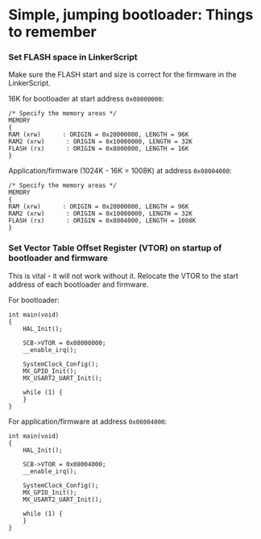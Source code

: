 # Simple, jumping bootloader: Things to remember

### Set FLASH space in LinkerScript

Make sure the FLASH start and size is correct for the firmware in the LinkerScript.

16K for bootloader at start address `0x08000000`:

```
/* Specify the memory areas */
MEMORY
{
RAM (xrw)      : ORIGIN = 0x20000000, LENGTH = 96K
RAM2 (xrw)      : ORIGIN = 0x10000000, LENGTH = 32K
FLASH (rx)      : ORIGIN = 0x8000000, LENGTH = 16K
}
```

Application/firmware (1024K - 16K = 1008K) at address `0x08004000`:

```
/* Specify the memory areas */
MEMORY
{
RAM (xrw)      : ORIGIN = 0x20000000, LENGTH = 96K
RAM2 (xrw)      : ORIGIN = 0x10000000, LENGTH = 32K
FLASH (rx)      : ORIGIN = 0x8004000, LENGTH = 1008K
}
```

### Set Vector Table Offset Register (VTOR) on startup of bootloader and firmware

This is vital - it will not work without it. Relocate the VTOR to the start address of each bootloader and firmware.

For bootloader:

```
int main(void)
{
    HAL_Init();

    SCB->VTOR = 0x08000000;
    __enable_irq();

    SystemClock_Config();
    MX_GPIO_Init();
    MX_USART2_UART_Init();

    while (1) {
    }
}
```

For application/firmware at address `0x08004000`:

```
int main(void)
{
    HAL_Init();

    SCB->VTOR = 0x08004000;
    __enable_irq();

    SystemClock_Config();
    MX_GPIO_Init();
    MX_USART2_UART_Init();

    while (1) {
    }
}
```